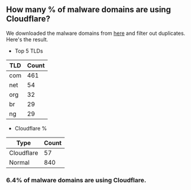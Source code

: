 ## How many % of malware domains are using Cloudflare?


We downloaded the malware domains from [here](https://urlhaus.abuse.ch) and filter out duplicates.
Here's the result.


[//]: # (start replacement)


- Top 5 TLDs

| TLD | Count |
| --- | --- |
| com | 461 |
| net | 54 |
| org | 32 |
| br | 29 |
| ng | 29 |


- Cloudflare %

| Type | Count |
| --- | --- |
| Cloudflare | 57 |
| Normal | 840 |


### 6.4% of malware domains are using Cloudflare.